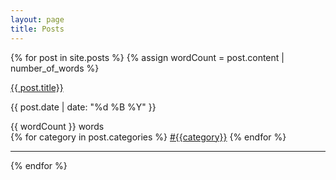 ```yaml
---
layout: page
title: Posts
---
```


{% for post in site.posts %}
{% assign wordCount = post.content | number_of_words %}
<div class="post_title">
  <!-- &raquo;  -->
  <a href="{{ post.url | prepend: site.baseurl }}">{{ post.title}}</a>
  <p class="post_date">{{ post.date | date: "%d %B %Y" }}</p>
  <div class="post_subtitle">{{ wordCount }} words</div>
  <div class="post_subtitle">
  {% for category in post.categories %}
  <a class="list_tag" href="{{site.baseurl}}/{{category}}/">#{{category}}</a>
  {% endfor %}
  </div>

</div>

<hr />

{% endfor %}

<!---
<div class="home">
  <div class="post-list">

    {% for post in paginator.posts %}

    <article class="post_card post">
      <header class="post_header">
        <h2 class="post_title"><a href="{{ post.url | prepend: site.baseurl }}">{{ post.subtitle}}</a></h2>
        <time class="post_date">{{ post.date | date: "%d %B %Y" }}</time>
        <br />
        <br />

      </header>
      <div class="post_excerpt">
        <p>
          {% if post.description %}
          {{ post.description}}
          <a class="read-more" href="{{ post.url | prepend: site.baseurl }}"> read more</a> »
          {% else %}
          {{ post.excerpt }}
          {% if post.excerpt_separator  %}
          <a class="read-more" href="{{ post.url | prepend: site.baseurl }}"> read more</a> »
          {% else %}
          {% endif %}
          {% endif %}
        </p>
      </div>

      <footer class="post_meta">
        <div class="post-categories">
          {% if post %}
            {% assign categories = post.categories %}
          {% else %}
            {% assign categories = page.categories %}
          {% endif %}
          {% for category in categories %}
          <a href="{{site.baseurl}}/{{category}}/">#{{category}}</a>
          {% endfor %}
        </div>
      </footer>
      <hr/>
    </article>
    {% endfor %}

    {% if paginator.total_pages > 1 %}
    <div class="pagination-older-post">
      {% if paginator.previous_page %}
        <a href="{{ paginator.previous_page_path | relative_url }}">&laquo; Prev</a>
      {% else %}
        <span>&laquo; Prev</span>
      {% endif %}

      {% for page in (1..paginator.total_pages) %}
        {% if page == paginator.page %}
          <em>{{ page }}</em>
        {% elsif page == 1 %}
          <a href="/">{{ page }}</a>
        {% else %}
          <a href="{{ site.paginate_path | relative_url | replace: ':num', page }}">{{ page }}</a>
        {% endif %}
      {% endfor %}

      {% if paginator.next_page %}
        <a href="{{ paginator.next_page_path | relative_url }}">Next &raquo;</a>
      {% else %}
        <span>Next &raquo;</span>
      {% endif %}
    </div>
    {% endif %}
  </div>
</div>
--->
